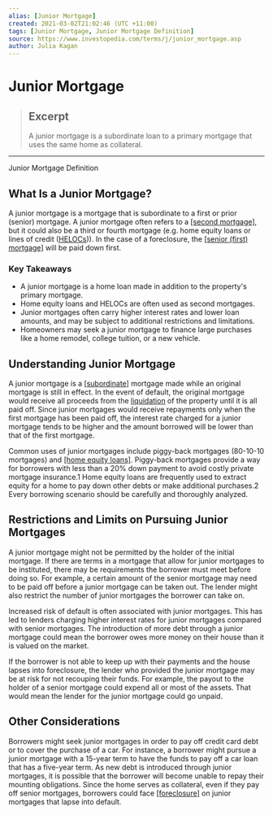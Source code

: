 ```yaml
---
alias: [Junior Mortgage]
created: 2021-03-02T21:02:46 (UTC +11:00)
tags: [Junior Mortgage, Junior Mortgage Definition]
source: https://www.investopedia.com/terms/j/junior_mortgage.asp
author: Julia Kagan
---
```


# Junior Mortgage

> ## Excerpt
> A junior mortgage is a subordinate loan to a primary mortgage that uses the same home as collateral.

---

Junior Mortgage Definition
## What Is a Junior Mortgage?

A junior mortgage is a mortgage that is subordinate to a first or prior (senior) mortgage. A junior mortgage often refers to a [[second mortgage]](https://www.investopedia.com/terms/s/secondmortgage.asp), but it could also be a third or fourth mortgage (e.g. home equity loans or lines of credit ([HELOCs](https://www.investopedia.com/mortgage/heloc/))). In the case of a foreclosure, the [[senior (first) mortgage]](https://www.investopedia.com/terms/f/first_mortgage.asp) will be paid down first.

### Key Takeaways

-   A junior mortgage is a home loan made in addition to the property's primary mortgage.
-   Home equity loans and HELOCs are often used as second mortgages.
-   Junior mortgages often carry higher interest rates and lower loan amounts, and may be subject to additional restrictions and limitations.
-   Homeowners may seek a junior mortgage to finance large purchases like a home remodel, college tuition, or a new vehicle.

## Understanding Junior Mortgage

A junior mortgage is a [[subordinate]](https://www.investopedia.com/terms/s/subordinate-financing.asp) mortgage made while an original mortgage is still in effect. In the event of default, the original mortgage would receive all proceeds from the [liquidation](https://www.investopedia.com/terms/l/liquidation.asp) of the property until it is all paid off. Since junior mortgages would receive repayments only when the first mortgage has been paid off, the interest rate charged for a junior mortgage tends to be higher and the amount borrowed will be lower than that of the first mortgage.

Common uses of junior mortgages include piggy-back mortgages (80-10-10 mortgages) and [[home equity loans]](https://www.investopedia.com/terms/h/homeequityloan.asp). Piggy-back mortgages provide a way for borrowers with less than a 20% down payment to avoid costly private mortgage insurance.1 Home equity loans are frequently used to extract equity for a home to pay down other debts or make additional purchases.2 Every borrowing scenario should be carefully and thoroughly analyzed.

## Restrictions and Limits on Pursuing Junior Mortgages

A junior mortgage might not be permitted by the holder of the initial mortgage. If there are terms in a mortgage that allow for junior mortgages to be instituted, there may be requirements the borrower must meet before doing so. For example, a certain amount of the senior mortgage may need to be paid off before a junior mortgage can be taken out. The lender might also restrict the number of junior mortgages the borrower can take on.

Increased risk of default is often associated with junior mortgages. This has led to lenders charging higher interest rates for junior mortgages compared with senior mortgages. The introduction of more debt through a junior mortgage could mean the borrower owes more money on their house than it is valued on the market.

If the borrower is not able to keep up with their payments and the house lapses into foreclosure, the lender who provided the junior mortgage may be at risk for not recouping their funds. For example, the payout to the holder of a senior mortgage could expend all or most of the assets. That would mean the lender for the junior mortgage could go unpaid.

## Other Considerations

Borrowers might seek junior mortgages in order to pay off credit card debt or to cover the purchase of a car. For instance, a borrower might pursue a junior mortgage with a 15-year term to have the funds to pay off a car loan that has a five-year term. As new debt is introduced through junior mortgages, it is possible that the borrower will become unable to repay their mounting obligations. Since the home serves as collateral, even if they pay off senior mortgages, borrowers could face [[foreclosure]](https://www.investopedia.com/terms/f/foreclosure.asp) on junior mortgages that lapse into default.
